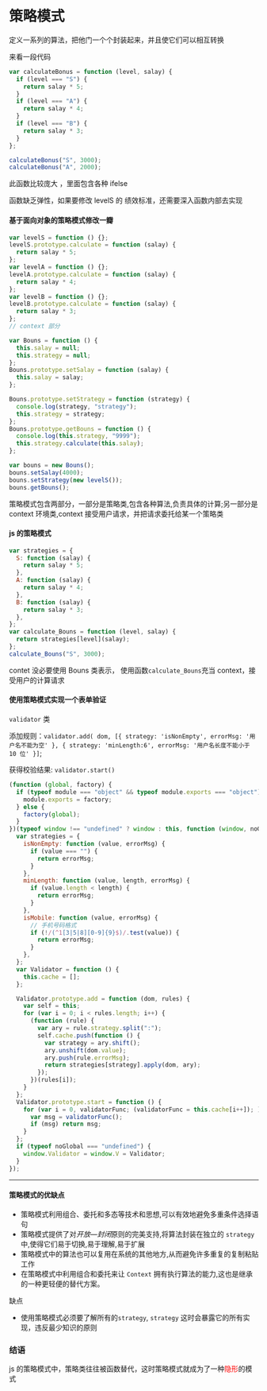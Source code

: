 # 策略模式

定义一系列的算法，把他门一个个封装起来，并且使它们可以相互转换

来看一段代码

```js
var calculateBonus = function (level, salay) {
  if (level === "S") {
    return salay * 5;
  }
  if (level === "A") {
    return salay * 4;
  }
  if (level === "B") {
    return salay * 3;
  }
};

calculateBonus("S", 3000);
calculateBonus("A", 2000);
```

此函数比较庞大 ，里面包含各种 ifelse

函数缺乏弹性，如果要修改 levelS 的 绩效标准，还需要深入函数内部去实现

#### 基于面向对象的策略模式修改一瓣

```js
var levelS = function () {};
levelS.prototype.calculate = function (salay) {
  return salay * 5;
};
var levelA = function () {};
levelA.prototype.calculate = function (salay) {
  return salay * 4;
};
var levelB = function () {};
levelB.prototype.calculate = function (salay) {
  return salay * 3;
};
// context 部分

var Bouns = function () {
  this.salay = null;
  this.strategy = null;
};
Bouns.prototype.setSalay = function (salay) {
  this.salay = salay;
};

Bouns.prototype.setStrategy = function (strategy) {
  console.log(strategy, "strategy");
  this.strategy = strategy;
};
Bouns.prototype.getBouns = function () {
  console.log(this.strategy, "9999");
  this.strategy.calculate(this.salay);
};

var bouns = new Bouns();
bouns.setSalay(4000);
bouns.setStrategy(new levelS());
bouns.getBouns();
```

策略模式包含两部分，一部分是策略类,包含各种算法,负责具体的计算;另一部分是 context 环境类,context 接受用户请求，并把请求委托给某一个策略类

#### js 的策略模式

```js
var strategies = {
  S: function (salay) {
    return salay * 5;
  },
  A: function (salay) {
    return salay * 4;
  },
  B: function (salay) {
    return salay * 3;
  },
};
var calculate_Bouns = function (level, salay) {
  return strategies[level](salay);
};
calculate_Bouns("S", 3000);
```

contet 没必要使用 Bouns 类表示， 使用函数`calculate_Bouns`充当 context，接受用户的计算请求

#### 使用策略模式实现一个表单验证

`validator` 类

添加规则：`validator.add( dom, [{ strategy: 'isNonEmpty', errorMsg: '用户名不能为空' }, { strategy: 'minLength:6', errorMsg: '用户名长度不能小于 10 位' }]`;

获得校验结果: `validator.start()`

```js
(function (global, factory) {
  if (typeof module === "object" && typeof module.exports === "object") {
    module.exports = factory;
  } else {
    factory(global);
  }
})(typeof window !== "undefined" ? window : this, function (window, noGlobal) {
  var strategies = {
    isNonEmpty: function (value, errorMsg) {
      if (value === "") {
        return errorMsg;
      }
    },
    minLength: function (value, length, errorMsg) {
      if (value.length < length) {
        return errorMsg;
      }
    },
    isMobile: function (value, errorMsg) {
      // 手机号码格式
      if (!/(^1[3|5|8][0-9]{9}$)/.test(value)) {
        return errorMsg;
      }
    },
  };
  var Validator = function () {
    this.cache = [];
  };

  Validator.prototype.add = function (dom, rules) {
    var self = this;
    for (var i = 0; i < rules.length; i++) {
      (function (rule) {
        var ary = rule.strategy.split(":");
        self.cache.push(function () {
          var strategy = ary.shift();
          ary.unshift(dom.value);
          ary.push(rule.errorMsg);
          return strategies[strategy].apply(dom, ary);
        });
      })(rules[i]);
    }
  };
  Validator.prototype.start = function () {
    for (var i = 0, validatorFunc; (validatorFunc = this.cache[i++]); ) {
      var msg = validatorFunc();
      if (msg) return msg;
    }
  };
  if (typeof noGlobal === "undefined") {
    window.Validator = window.V = Validator;
  }
});
```

---

#### 策略模式的优缺点

- 策略模式利用组合、委托和多态等技术和思想,可以有效地避免多重条件选择语句
- 策略模式提供了对*开放—封闭*原则的完美支持,将算法封装在独立的 `strategy` 中,使得它们易于切换,易于理解,易于扩展
- 策略模式中的算法也可以复用在系统的其他地方,从而避免许多重复的复制粘贴工作
- 在策略模式中利用组合和委托来让 `Context` 拥有执行算法的能力,这也是继承的一种更轻便的替代方案。

缺点

- 使用策略模式必须要了解所有的`strategy`, `strategy` 这时会暴露它的所有实现，违反最少知识的原则

### 结语

js 的策略模式中，策略类往往被函数替代，这时策略模式就成为了一种<label style="color:red">隐形</label>的模式

